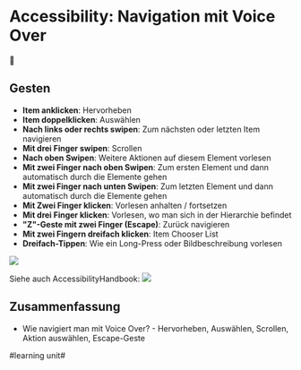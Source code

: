 # Accessibility: Navigation mit Voice Over
🦮

## Gesten
- **Item anklicken**: Hervorheben
- **Item doppelklicken**: Auswählen
- **Nach links oder rechts swipen**: Zum nächsten oder letzten Item navigieren
- **Mit drei Finger swipen**: Scrollen
- **Nach oben Swipen**: Weitere Aktionen auf diesem Element vorlesen
- **Mit zwei Finger nach oben Swipen**: Zum ersten Element und dann automatisch durch die Elemente gehen
- **Mit zwei Finger nach unten Swipen**: Zum letzten Element und dann automatisch durch die Elemente gehen
- **Mit Zwei Finger klicken**: Vorlesen anhalten / fortsetzen
- **Mit drei Finger klicken**: Vorlesen, wo man sich in der Hierarchie befindet
- **"Z"-Geste mit zwei Finger (Escape)**: Zurück navigieren
- **Mit zwei Fingern dreifach klicken**: Item Chooser List
- **Dreifach-Tippen**: Wie ein Long-Press oder Bildbeschreibung vorlesen

![][image-1]

Siehe auch AccessibilityHandbook:
![][image-2]

## Zusammenfassung
- Wie navigiert man mit Voice Over? - Hervorheben, Auswählen, Scrollen, Aktion auswählen, Escape-Geste

[image-1]:	assets/IMG_2636.PNG
[image-2]:	assets/Bildschirmfoto%202024-01-30%20um%2021.45.46.jpeg

#learning unit#